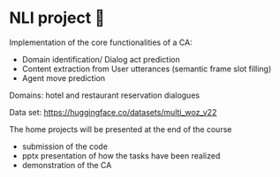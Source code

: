 # NLI project 🤖

Implementation of the core functionalities of a CA:
- Domain identification/ Dialog act prediction
- Content extraction from User utterances (semantic frame slot filling)
- Agent move prediction

Domains: hotel and restaurant reservation dialogues

Data set: https://huggingface.co/datasets/multi_woz_v22

The home projects will be presented at the end of the course
- submission of the code
- pptx presentation of how the tasks have been realized
- demonstration of the CA
